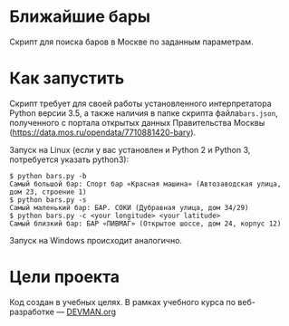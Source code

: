# Ближайшие бары

Скрипт для поиска баров в Москве по заданным параметрам.


# Как запустить

Скрипт требует для своей работы установленного интерпретатора Python версии 3.5,
а также наличия в папке скрипта файла`bars.json`, полученного с портала открытых данных
Правительства Москвы (https://data.mos.ru/opendata/7710881420-bary).

Запуск на Linux (если у вас установлен и Python 2 и Python 3, потребуется указать python3):

```#!bash
$ python bars.py -b 
Самый большой бар: Спорт бар «Красная машина» (Автозаводская улица, дом 23, строение 1)
$ python bars.py -s
Самый маленький бар: БАР. СОКИ (Дубравная улица, дом 34/29)
$ python bars.py -c <your longitude> <your latitude>
Самый близкий бар: БАР «ПИВМАГ» (Открытое шоссе, дом 24, корпус 12)
```

Запуск на Windows происходит аналогично.


# Цели проекта

Код создан в учебных целях. В рамках учебного курса по веб-разработке — [DEVMAN.org](https://devman.org)
